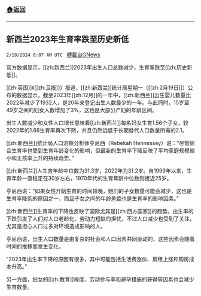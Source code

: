 ###  [:house:返回](README.md)
---


## 新西兰2023年生育率跌至历史新低
`2/19/2024 8:07 AM UTC ` [轉載自GNews](https://gnews.org/articles/2322199)

官方数据显示，[[zh:新西兰]]2023年出生人口总数减少，生育率跌至[[zh:历史新低]]。

[[zh:英国]]《[[zh:卫报]]》报道，[[zh:新西兰]]统计局星期一（[[zh:2月19日]]）公布的数据显示，截至2023年[[zh:12月]]的一年中，[[zh:新西兰]]出生婴儿数量比2022年减少了1932人，是20年来登记出生人数最少的一年。与此同时，15岁至49岁之间的妇女人数增加了3%，这也是大部分产妇的年龄区间。

出生人数减少和女性人口增长意味着[[zh:新西兰]]每名妇女生育1.56个子女，较2022年的1.66生育率再次下降，并且仍然远低于长期替代人口数量所需的2.1。

[[zh:新西兰]]统计局人口洞察分析师亨尼西（Rebekah Hennessey）说：“尽管综合生育率也受到生育年龄变化的影响，但最新的生育率下降反映了平均家庭规模缩小和无孩率上升的持续趋势。”

[[zh:新西兰]]人生育年龄中位数为31.3岁，2022年为31.2岁。自1999年以来，生育年龄一直稳定在30岁左右，1970年代的生育年龄中位数则接近25岁。

亨尼西说：“如果女性开始生育的时间较晚，她们的子女数量可能会减少，这也是生育率降低的原因之一，而且子女之间的年龄差距也是生育率的影响因素。”

[[zh:新西兰]]生育率的下降也反映了国际尤其是[[zh:西方国家]]的趋势。出生率的下跌引发了人们对人口老龄化、劳动力短缺的担忧，不过人口减少也受到了关注，尤其是担心人口过多对环境造成影响的人。

亨尼西说，出生人口数量是由复杂的社会和人口因素共同驱动的，这些因素会随着时间的推移而发生变化。

“2023年出生率下降的原因有很多，其中可能包括生活费涨价、房租上涨和购房成本升高。”

另一方面，妇女的[[zh:教育]]程度、劳动参与率和避孕措施的获得等因素也会减少生育数量。
